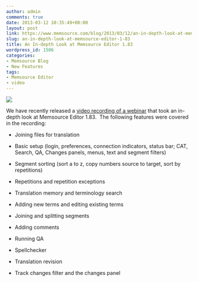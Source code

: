 ```yaml
---
author: admin
comments: true
date: 2013-03-12 10:35:49+00:00
layout: post
link: https://www.memsource.com/blog/2013/03/12/an-in-depth-look-at-memsource-editor-1-83/
slug: an-in-depth-look-at-memsource-editor-1-83
title: An In-depth Look at Memsource Editor 1.83
wordpress_id: 1506
categories:
- Memsource Blog
- New Features
tags:
- Memsource Editor
- video
---
```


![](/wp-content/uploads/2012/08/MemSource-Editor-medium.png)

We have recently released a [video recording of a webinar](http://www.youtube.com/watch?v=2XX7vnilZl4) that took an in-depth look at Memsource Editor 1.83.  The following features were covered in the recording:<!-- more -->



	
  * Joining files for translation

	
  * Basic setup (login, preferences, connection indicators, status bar; CAT, Search, QA, Changes panels, menus, text and segment filters)

	
  * Segment sorting (sort a to z, copy numbers source to target, sort by repetitions)

	
  * Repetitions and repetition exceptions

	
  * Translation memory and terminology search

	
  * Adding new terms and editing existing terms

	
  * Joining and splitting segments

	
  * Adding comments

	
  * Running QA

	
  * Spellchecker

	
  * Translation revision

	
  * Track changes filter and the changes panel


